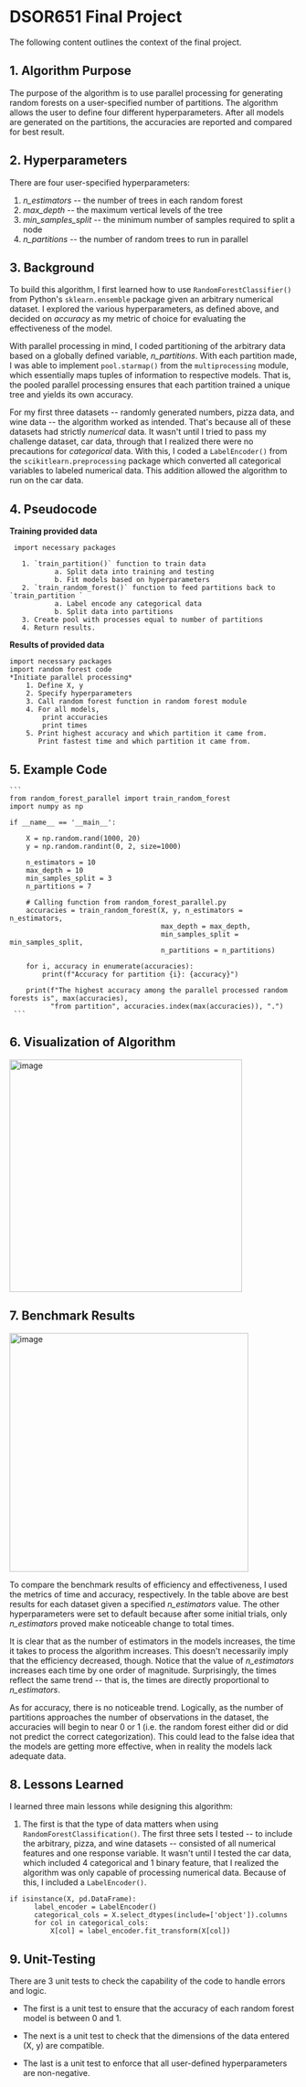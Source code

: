 # DSOR651 Final Project
The following content outlines the context of the final project.  

## 1. Algorithm Purpose
The purpose of the algorithm is to use parallel processing for generating random forests on a user-specified number of partitions.  The algorithm allows the user to define four different hyperparameters.  After all models are generated on the partitions, the accuracies are reported and compared for best result.  

## 2. Hyperparameters
There are four user-specified hyperparameters:

1.    *n_estimators* --   the number of trees in each random forest
2.    *max_depth* --  the maximum vertical levels of the tree
3.    *min_samples_split* --  the minimum number of samples required to split a node
4.    *n_partitions* --  the number of random trees to run in parallel

## 3. Background
To build this algorithm, I first learned how to use `RandomForestClassifier()` from Python's `sklearn.ensemble` package given an arbitrary numerical dataset. I explored the various hyperparameters, as defined above, and decided on *accuracy* as my metric of choice for evaluating the effectiveness of the model.

With parallel processing in mind, I coded partitioning of the arbitrary data based on a globally defined variable, *n_partitions*.  With each partition made, I was able to implement `pool.starmap()` from the `multiprocessing` module, which essentially maps tuples of information to respective models.  That is, the pooled parallel processing ensures that each partition trained a unique tree and yields its own accuracy.  

For my first three datasets -- randomly generated numbers, pizza data, and wine data -- the algorithm worked as intended.  That's because all of these datasets had strictly *numerical* data.  It wasn't until I tried to pass my challenge dataset, car data, through that I realized there were no precautions for *categorical* data.  With this, I coded a `LabelEncoder()` from the `scikitlearn.preprocessing` package which converted all categorical variables to labeled numerical data.  This addition allowed the algorithm to run on the car data.  

## 4. Pseudocode

   **Training provided data**
```
 import necessary packages
 
   1. `train_partition()` function to train data
           a. Split data into training and testing
           b. Fit models based on hyperparameters
   2. `train_random_forest()` function to feed partitions back to `train_partition `
           a. Label encode any categorical data
           b. Split data into partitions
   3. Create pool with processes equal to number of partitions
   4. Return results.
```

   **Results of provided data**
```   
import necessary packages
import random forest code
*Initiate parallel processing*
    1. Define X, y
    2. Specify hyperparameters
    3. Call random forest function in random forest module
    4. For all models,
        print accuracies
        print times
    5. Print highest accuracy and which partition it came from.
       Print fastest time and which partition it came from.
```

## 5. Example Code
    ```
    from random_forest_parallel import train_random_forest
    import numpy as np

    if __name__ == '__main__':

        X = np.random.rand(1000, 20)
        y = np.random.randint(0, 2, size=1000)
    
        n_estimators = 10 
        max_depth = 10
        min_samples_split = 3
        n_partitions = 7
    
        # Calling function from random_forest_parallel.py
        accuracies = train_random_forest(X, y, n_estimators = n_estimators, 
                                         max_depth = max_depth, 
                                         min_samples_split = min_samples_split, 
                                         n_partitions = n_partitions)
    
        for i, accuracy in enumerate(accuracies):
            print(f"Accuracy for partition {i}: {accuracy}")
            
        print(f"The highest accuracy among the parallel processed random forests is", max(accuracies),
              "from partition", accuracies.index(max(accuracies)), ".") 
     ```

## 6. Visualization of Algorithm

<img width="407" alt="image" src="https://github.com/mollymori3/DSOR651_project/assets/144690206/655ec083-e605-492f-bb0e-7b518c024479">


## 7. Benchmark Results

<img width="418" alt="image" src="https://github.com/mollymori3/DSOR651_project/assets/144690206/24df10f9-68c6-4ffa-a75b-802097fd790e">

To compare the benchmark results of efficiency and effectiveness, I used the metrics of time and accuracy, respectively.  In the table above are best results for each dataset given a specified *n_estimators* value.  The other hyperparameters were set to default because after some initial trials, only *n_estimators* proved make noticeable change to total times.  

It is clear that as the number of estimators in the models increases, the time it takes to process the algorithm increases.  This doesn't necessarily imply that the efficiency decreased, though.  Notice that the value of *n_estimators* increases each time by one order of magnitude.  Surprisingly, the times reflect the same trend -- that is, the times are directly proportional to *n_estimators*.  

As for accuracy, there is no noticeable trend.  Logically, as the number of partitions approaches the number of observations in the dataset, the accuracies will begin to near 0 or 1 (i.e. the random forest either did or did not predict the correct categorization).  This could lead to the false idea that the models are getting more effective, when in reality the models lack adequate data.

## 8. Lessons Learned

I learned three main lessons while designing this algorithm:

1. The first is that the type of data matters when using `RandomForestClassification()`.  The first three sets I tested -- to include the arbitrary, pizza, and wine datasets -- consisted of all numerical features and one response variable.  It wasn't until I tested the car data, which included 4 categorical and 1 binary feature, that I realized the algorithm was only capable of processing numerical data. Because of this, I included a `LabelEncoder()`.  

```
if isinstance(X, pd.DataFrame):
      label_encoder = LabelEncoder()
      categorical_cols = X.select_dtypes(include=['object']).columns
      for col in categorical_cols:
          X[col] = label_encoder.fit_transform(X[col])
```

## 9. Unit-Testing
There are 3 unit tests to check the capability of the code to handle errors and logic.  
- The first is a unit test to ensure that the accuracy of each random forest model is between 0 and 1.

- The next is a unit test to check that the dimensions of the data entered (X, y) are compatible.

- The last is a unit test to enforce that all user-defined hyperparameters are non-negative. 
